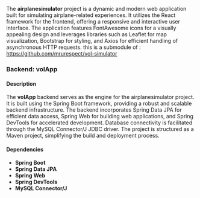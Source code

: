 The **airplanesimulator** project is a dynamic and modern web application built for simulating airplane-related experiences. It utilizes the React framework for the frontend, offering a responsive and interactive user interface. The application features FontAwesome icons for a visually appealing design and leverages libraries such as Leaflet for map visualization, Bootstrap for styling, and Axios for efficient handling of asynchronous HTTP requests. 
this is a submodule of : https://github.com/mrurespect/vol-simulator

### Backend: volApp

#### Description

The **volApp** backend serves as the engine for the airplanesimulator project. It is built using the Spring Boot framework, providing a robust and scalable backend infrastructure. The backend incorporates Spring Data JPA for efficient data access, Spring Web for building web applications, and Spring DevTools for accelerated development. Database connectivity is facilitated through the MySQL Connector/J JDBC driver. The project is structured as a Maven project, simplifying the build and deployment process.

#### Dependencies

- **Spring Boot**
- **Spring Data JPA**
- **Spring Web**
- **Spring DevTools**
- **MySQL Connector/J**
